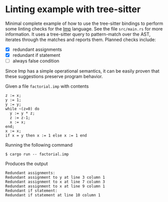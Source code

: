 # Linting example with tree-sitter
Minimal complete example of how to use the tree-sitter bindings to
perform some linting checks for the
[Imp](https://softwarefoundations.cis.upenn.edu/lf-current/Imp.html)
language.  See the file `src/main.rs` for more information.  It uses a
tree-sitter query to pattern-match over the AST, iterates through the
matches and reports them.  Planned checks include:

- [x] redundant assignments
- [x] redundant if statement
- [ ] always false condition

Since Imp has a simple operational semantics, it can be easily proven
that these suggestions preserve program behavior.

Given a file `factorial.imp` with contents

```
z := x;
y := 1;
y := y;
while ~(z=0) do
  y := y * z;
  z := z-1;
  x := x;
end;
x := x;
if x = y then x := 1 else x := 1 end
```

Running the following command

```ShellSession
$ cargo run -- factorial.imp
```

Produces the output

```
Redundant assignments:
Redundant assignment to y at line 3 column 1
Redundant assignment to x at line 7 column 3
Redundant assignment to x at line 9 column 1
Redundant if statement:
Redundant if statement at line 10 column 1
```
